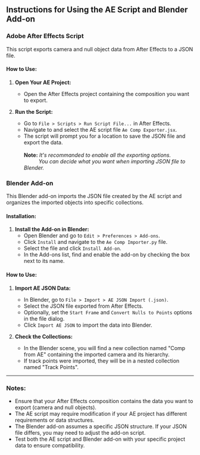 ## Instructions for Using the AE Script and Blender Add-on

### Adobe After Effects Script

This script exports camera and null object data from After Effects to a JSON file.

#### How to Use:

1. **Open Your AE Project:**
   - Open the After Effects project containing the composition you want to export.

2. **Run the Script:**
   - Go to `File > Scripts > Run Script File...` in After Effects.
   - Navigate to and select the AE script file `Ae Comp Exporter.jsx`.
   - The script will prompt you for a location to save the JSON file and export the data.
   <br /><br />**Note:** *It's recommanded to enable all the exporting options.*
   <br />&nbsp;&nbsp;&nbsp;&nbsp;&nbsp;&nbsp;&nbsp;&nbsp;&nbsp;&nbsp;*You can decide what you want when importing JSON file to Blender.*

### Blender Add-on

This Blender add-on imports the JSON file created by the AE script and organizes the imported objects into specific collections.

#### Installation:

1. **Install the Add-on in Blender:**
   - Open Blender and go to `Edit > Preferences > Add-ons`.
   - Click `Install` and navigate to the `Ae Comp Importer.py` file.
   - Select the file and click `Install Add-on`.
   - In the Add-ons list, find and enable the add-on by checking the box next to its name.

#### How to Use:

1. **Import AE JSON Data:**
   - In Blender, go to `File > Import > AE JSON Import (.json)`.
   - Select the JSON file exported from After Effects.
   - Optionally, set the `Start Frame` and `Convert Nulls to Points` options in the file dialog.
   - Click `Import AE JSON` to import the data into Blender.

2. **Check the Collections:**
   - In the Blender scene, you will find a new collection named "Comp from AE" containing the imported camera and its hierarchy.
   - If track points were imported, they will be in a nested collection named "Track Points".

---

### Notes:

- Ensure that your After Effects composition contains the data you want to export (camera and null objects).
- The AE script may require modification if your AE project has different requirements or data structures.
- The Blender add-on assumes a specific JSON structure. If your JSON file differs, you may need to adjust the add-on script.
- Test both the AE script and Blender add-on with your specific project data to ensure compatibility.
